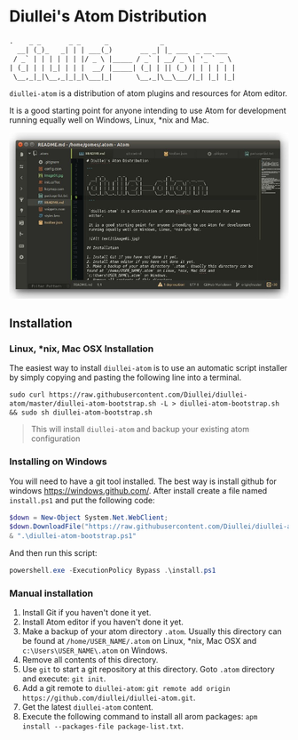 # Diullei's Atom Distribution


```
.    _ _       _ _      _             _
  __| (_)_   _| | | ___(_)       __ _| |_ ___  _ __ ___  
 / _` | | | | | | |/ _ \ |_____ / _` | __/ _ \| '_ ` _ \
| (_| | | |_| | | |  __/ |_____| (_| | || (_) | | | | | |
 \__,_|_|\__,_|_|_|\___|_|      \__,_|\__\___/|_| |_| |_|

 ```

 `diullei-atom` is a distribution of atom plugins and resources for Atom editor.

 It is a good starting point for anyone intending to use Atom for development running equally well on Windows, Linux, *nix and Mac.

 ![Alt text](Image01.jpg)

## Installation

### Linux, *nix, Mac OSX Installation

The easiest way to install `diullei-atom` is to use an automatic script installer by simply copying and pasting the following line into a terminal.

```shell
sudo curl https://raw.githubusercontent.com/Diullei/diullei-atom/master/diullei-atom-bootstrap.sh -L > diullei-atom-bootstrap.sh && sudo sh diullei-atom-bootstrap.sh
```
> This will install `diullei-atom` and backup your existing atom configuration

### Installing on Windows

You will need to have a git tool installed. The best way is install github for windows https://windows.github.com/. After install create a file named `install.ps1` and put the following code:

```powershell
$down = New-Object System.Net.WebClient;
$down.DownloadFile("https://raw.githubusercontent.com/Diullei/diullei-atom/master/diullei-atom-bootstrap.ps1",".\diullei-atom-bootstrap.ps1");
& ".\diullei-atom-bootstrap.ps1"
```

And then run this script:

```powershell
powershell.exe -ExecutionPolicy Bypass .\install.ps1
```

### Manual installation

1. Install Git if you haven't done it yet.
2. Install Atom editor if you haven't done it yet.
3. Make a backup of your atom directory `.atom`. Usually this directory can be found at `/home/USER_NAME/.atom` on Linux, *nix, Mac OSX and `c:\Users\USER_NAME\.atom` on Windows.
4. Remove all contents of this directory.
5. Use `git` to start a git repository at this directory. Goto `.atom` directory and execute: `git init`.
6. Add a git remote to `diullei-atom`: `git remote add origin https://github.com/diullei/diullei-atom.git`.
7. Get the latest `diullei-atom` content.
8. Execute the following command to install all arom packages: `apm install --packages-file package-list.txt`.
